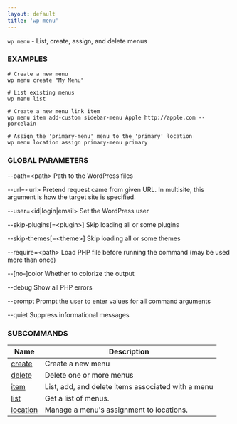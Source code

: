 ```yaml
---
layout: default
title: 'wp menu'
---
```


`wp menu` - List, create, assign, and delete menus

### EXAMPLES

    # Create a new menu
    wp menu create "My Menu"

    # List existing menus
    wp menu list

    # Create a new menu link item
    wp menu item add-custom sidebar-menu Apple http://apple.com --porcelain

    # Assign the 'primary-menu' menu to the 'primary' location
    wp menu location assign primary-menu primary

### GLOBAL PARAMETERS

  \--path=&lt;path&gt;
      Path to the WordPress files

  \--url=&lt;url&gt;
      Pretend request came from given URL. In multisite, this argument is how the target site is specified.

  \--user=&lt;id|login|email&gt;
      Set the WordPress user

  \--skip-plugins[=&lt;plugin&gt;]
      Skip loading all or some plugins

  \--skip-themes[=&lt;theme&gt;]
      Skip loading all or some themes

  \--require=&lt;path&gt;
      Load PHP file before running the command (may be used more than once)

  \--[no-]color
      Whether to colorize the output

  \--debug
      Show all PHP errors

  \--prompt
      Prompt the user to enter values for all command arguments

  \--quiet
      Suppress informational messages



### SUBCOMMANDS

<table>
	<thead>
	<tr>
		<th>Name</th>
		<th>Description</th>
	</tr>
	</thead>
	<tbody>
		<tr>
			<td><a href="/commands/menu/create/">create</a></td>
			<td>Create a new menu</td>
		</tr>
		<tr>
			<td><a href="/commands/menu/delete/">delete</a></td>
			<td>Delete one or more menus</td>
		</tr>
		<tr>
			<td><a href="/commands/menu/item/">item</a></td>
			<td>List, add, and delete items associated with a menu</td>
		</tr>
		<tr>
			<td><a href="/commands/menu/list/">list</a></td>
			<td>Get a list of menus.</td>
		</tr>
		<tr>
			<td><a href="/commands/menu/location/">location</a></td>
			<td>Manage a menu's assignment to locations.</td>
		</tr>
	</tbody>
</table>
